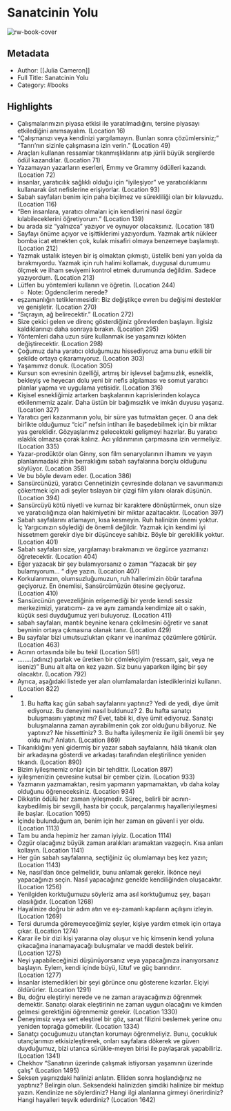 # Sanatcinin Yolu

![rw-book-cover](https://readwise-assets.s3.amazonaws.com/static/images/default-book-icon-9.63dbe834380e.png)

## Metadata
- Author: [[Julia Cameron]]
- Full Title: Sanatcinin Yolu
- Category: #books

## Highlights
- Çalışmalarımızın piyasa etkisi ile yaratılmadığını, tersine piyasayı etkilediğini anımsayalım. (Location 16)
- “Çalışmanızı veya kendinizi yargılamayın. Bunları sonra çözümlersiniz;” “Tanrı’nın sizinle çalışmasına izin verin.” (Location 49)
- Araçları kullanan ressamlar tıkanmışlıklarını atıp jürili büyük sergilerde ödül kazandılar. (Location 71)
- Yazamayan yazarların eserleri, Emmy ve Grammy ödülleri kazandı. (Location 72)
- insanlar, yaratıcılık sağlıklı olduğu için “iyileşiyor” ve yaratıcılıklarını kullanarak üst nefislerine erişiyorlar. (Location 93)
- Sabah sayfaları benim için paha biçilmez ve sürekliliği olan bir kılavuzdu. (Location 116)
- “Ben insanlara, yaratıcı olmaları için kendilerini nasıl özgür kılabileceklerini öğretiyorum.” (Location 139)
- bu arada siz “yalnızca” yazıyor ve oynuyor olacaksınız. (Location 181)
- Sayfayı önüme açıyor ve işittiklerimi yazıyordum. Yazmak artık nükleer bomba icat etmekten çok, kulak misafiri olmaya benzemeye başlamıştı. (Location 212)
- Yazmak ustalık isteyen bir iş olmaktan çıkmıştı, üstelik beni yarı yolda da bırakmıyordu. Yazmak için ruh halimi kollamak, duygusal durumumu ölçmek ve ilham seviyemi kontrol etmek durumunda değildim. Sadece yazıyordum. (Location 213)
- Lütfen bu yöntemleri kullanın ve öğretin. (Location 244)
    - Note: Ogdencilerim nerede?
- eşzamanlığın tetiklenmesidir: Biz değiştikçe evren bu değişimi destekler ve genişletir. (Location 270)
- “Sıçrayın, ağ belirecektir.” (Location 272)
- Size çekici gelen ve direnç gösterdiğiniz görevlerden başlayın. İlgisiz kaldıklarınızı daha sonraya bırakın. (Location 295)
- Yöntemleri daha uzun süre kullanmak ise yaşamınızı kökten değiştirecektir. (Location 298)
- Çoğumuz daha yaratıcı olduğumuzu hissediyoruz ama bunu etkili bir şekilde ortaya çıkaramıyoruz. (Location 303)
- Yaşamımız donuk. (Location 305)
- Kursun son evresinin özelliği, artmış bir işlevsel bağımsızlık, esneklik, bekleyiş ve heyecan dolu yeni bir nefis algılaması ve somut yaratıcı planlar yapma ve uygulama yetisidir. (Location 316)
- Kişisel esnekliğimiz artarken başkalarının kaprislerinden kolayca etkilenmemiz azalır. Daha üstün bir bağımsızlık ve imkân duyusu yaşarız. (Location 327)
- Yaratıcı geri kazanmanın yolu, bir süre yas tutmaktan geçer. O ana dek birlikte olduğumuz “cici” nefsin intiharı ile başedebilmek için bir miktar yas gereklidir. Gözyaşlarımız gelecekteki gelişmeyi hazırlar. Bu yaratıcı ıslaklık olmazsa çorak kalırız. Acı yıldırımının çarpmasına izin vermeliyiz. (Location 335)
- Yazar-prodüktör olan Ginny, son film senaryolarının ilhamını ve yayın planlanmadaki zihin berraklığını sabah sayfalarına borçlu olduğunu söylüyor. (Location 358)
- Ve bu böyle devam eder. (Location 386)
- Sansürcünüzü, yaratıcı Cennetinizin çevresinde dolanan ve savunmanızı çökertmek için adi şeyler tıslayan bir çizgi film yılanı olarak düşünün. (Location 394)
- Sansürcüyü kötü niyetli ve kurnaz bir karaktere dönüştürmek, onun size ve yaratıcılığınıza olan hakimiyetini bir miktar azaltacaktır. (Location 397)
- Sabah sayfalarını atlamayın, kısa kesmeyin. Ruh halinizin önemi yoktur. İç Yargıcınızın söylediği de önemli değildir. Yazmak için kendimi iyi hissetmem gerekir diye bir düşünceye sahibiz. Böyle bir gereklilik yoktur. (Location 401)
- Sabah sayfaları size, yargılamayı bırakmanızı ve özgürce yazmanızı öğretecektir. (Location 404)
- Eğer yazacak bir şey bulamıyorsanız o zaman “Yazacak bir şey bulamıyorum... “ diye yazın. (Location 407)
- Korkularımızın, olumsuzluğumuzun, ruh hallerimizin öbür tarafına geçiyoruz. En önemlisi, Sansürcümüzün ötesine geçiyoruz. (Location 410)
- Sansürcünün gevezeliğinin erişemediği bir yerde kendi sessiz merkezimizi, yaratıcımı- za ve aynı zamanda kendimize ait o sakin, küçük sesi duyduğumuz yeri buluyoruz. (Location 411)
- sabah sayfaları, mantık beynine kenara çekilmesini öğretir ve sanat beyninin ortaya çıkmasına olanak tanır. (Location 429)
- Bu sayfalar bizi umutsuzluktan çıkarır ve inanılmaz çözümlere götürür. (Location 463)
- Acının ortasında bile bu tekil (Location 581)
- ........(adınız) parlak ve üretken bir çömlekçiyim (ressam, şair, veya ne iseniz)” Bunu alt alta on kez yazın. Siz bunu yaparken ilginç bir şey olacaktır. (Location 792)
- Ayrıca, aşağıdaki listede yer alan olumlamalardan istediklerinizi kullanın. (Location 822)
- 1. Bu hafta kaç gün sabah sayfalarını yaptınız? Yedi de yedi, diye ümit ediyoruz. Bu deneyimi nasıl buldunuz? 2. Bu hafta sanatçı buluşmasını yaptınız mı? Evet, tabii ki, diye ümit ediyoruz. Sanatçı buluşmalarına zaman ayırabilmenin çok zor olduğunu biliyoruz. Ne yaptınız? Ne hissettiniz? 3. Bu hafta iyileşmeniz ile ilgili önemli bir şey oldu mu? Anlatın. (Location 869)
- Tıkanıklığını yeni gidermiş bir yazar sabah sayfalarını, hâlâ tıkanık olan bir arkadaşına gösterdi ve arkadaşı tarafından eleştirilince yeniden tıkandı. (Location 890)
- Bizim iyileşmemiz onlar için bir tehdittir. (Location 897)
- iyileşmenizin çevresine kutsal bir çember çizin. (Location 933)
- Yazmanın yazmamaktan, resim yapmanın yapmamaktan, vb daha kolay olduğunu öğreneceksiniz. (Location 934)
- Dikkatin ödülü her zaman iyileşmedir. Süreç, belirli bir acının-kaybedilmiş bir sevgili, hasta bir çocuk, parçalanmış hayalleriyileşmesi ile başlar. (Location 1095)
- İçinde bulunduğum an, benim için her zaman en güvenl i yer oldu. (Location 1113)
- Tam bu anda hepimiz her zaman iyiyiz. (Location 1114)
- Özgür olacağınız büyük zaman aralıkları aramaktan vazgeçin. Kısa anları kollayın. (Location 1141)
- Her gün sabah sayfalarına, seçtiğiniz üç olumlamayı beş kez yazın; (Location 1143)
- Ne, nasıl’dan önce gelmelidir, bunu anlamak gerekir. İlkönce neyi yapacağınızı seçin. Nasıl yapacağınız genelde kendiliğinden oluşacaktır. (Location 1256)
- Yenilgiden korktuğumuzu söyleriz ama asıl korktuğumuz şey, başarı olasılığıdır. (Location 1268)
- Hayalinize doğru bir adım atın ve eş-zamanlı kapıların açılışını izleyin. (Location 1269)
- Tersi durumda göremeyeceğimiz şeyler, kişiye yardım etmek için ortaya çıkar. (Location 1274)
- Karar ile bir dizi kişi yararına olay oluşur ve hiç kimsenin kendi yoluna çıkacağına inanamayacağı buluşmalar ve maddi destek belirir. (Location 1275)
- Neyi yapabileceğinizi düşünüyorsanız veya yapacağınıza inanıyorsanız başlayın. Eylem, kendi içinde büyü, lütuf ve güç barındırır. (Location 1277)
- İnsanlar istemedikleri bir şeyi görünce onu gösterene kızarlar. Elçiyi öldürürler. (Location 1291)
- Bu, doğru eleştiriyi nerede ve ne zaman arayacağımızı öğrenmek demektir. Sanatçı olarak eleştirinin ne zaman uygun olacağını ve kimden gelmesi gerektiğini öğrenmemiz gerekir. (Location 1330)
- Deneyimsiz veya sert eleştirel bir göz, sanat filizini beslemek yerine onu yeniden toprağa gömebilir. (Location 1334)
- Sanatçı çocuğumuzu utançtan korumayı öğrenmeliyiz. Bunu, çocukluk utançlarımızı etkisizleştirerek, onları sayfalara dökerek ve güven duyduğumuz, bizi utanca sürükle-meyen birisi ile paylaşarak yapabiliriz. (Location 1341)
- Chekhov “Sanatının üzerinde çalışmak istiyorsan yaşamının üzerinde çalış” (Location 1495)
- Seksen yaşınızdaki halinizi anlatın. Elliden sonra hoşlandığınız ne yaptınız? Belirgin olun. Seksendeki halinizden şimdiki halinize bir mektup yazın. Kendinize ne söylerdiniz? Hangi ilgi alanlarına girmeyi önerirdiniz? Hangi hayalleri teşvik ederdiniz? (Location 1642)
